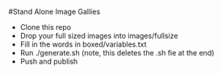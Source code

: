 #Stand Alone Image Gallies

* Clone this repo
* Drop your full sized images into images/fullsize
* Fill in the words in boxed/variables.txt
* Run ./generate.sh (note, this deletes the .sh fie at the end)
* Push and publish
